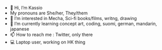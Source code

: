 - 👋 Hi, I’m Kassio
-    My pronouns are She/her, They/them
- 👀 I’m interested in Mecha, Sci-fi books/films, writng, drawing
- 🌱 I’m currently learning concept art, coding, suomi, german, mandarin, japanese
- 📫 How to reach me : Twitter, only there
- 💻 Laptop user, working on HK thing

<!---
Kassio-Space/Kassio-Space is a ✨ special ✨ repository because its `README.md` (this file) appears on your GitHub profile.
You can click the Preview link to take a look at your changes.
--->
